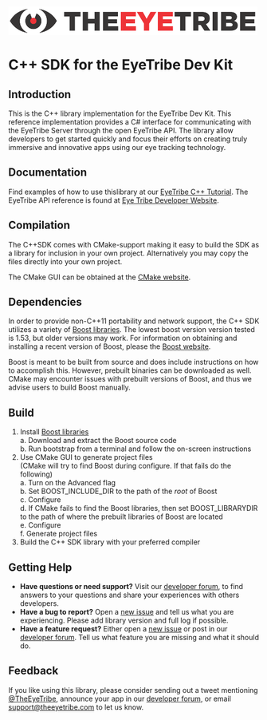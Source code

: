 ![The Eye Tribe](tet_logo.png)

C++ SDK for the EyeTribe Dev Kit
====

Introduction
----

This is the C++ library implementation for the EyeTribe Dev Kit. This reference implementation provides a C# interface for communicating with the EyeTribe Server through the open EyeTribe API. The library allow developers to get started quickly and focus their efforts on creating truly immersive and innovative apps using our eye tracking technology.

Documentation
----
Find examples of how to use thislibrary at our [EyeTribe C++ Tutorial](http://dev.theeyetribe.com/cpp/). The EyeTribe API reference is found at [Eye Tribe Developer Website](http://dev.theeyetribe.com/api/).

Compilation
----

The C++SDK comes with CMake-support making it easy to build the SDK as a library for inclusion in your own project. Alternatively you may copy the files directly into your own project. 

The CMake GUI can be obtained at the [CMake website](http://www.cmake.org).


Dependencies
----

In order to provide non-C++11 portability and network support, the C++ SDK utilizes a variety of [Boost libraries](http://www.boost.org). The lowest boost version version tested is 1.53, but older versions may work. For information on obtaining and installing a recent version of Boost, please the [Boost website](http://www.boost.org).

Boost is meant to be built from source and does include instructions on how to accomplish this. However, prebuilt binaries can be downloaded as well. CMake may encounter issues with prebuilt versions of Boost, and thus we advise users to build Boost manually.


Build
----

1. Install [Boost libraries](http://www.boost.org)  
  a. Download and extract the Boost source code  
  b. Run bootstrap from a terminal and follow the on-screen instructions
2. Use CMake GUI to generate project files  
  (CMake will try to find Boost during configure. If that fails do the following)  
  a. Turn on the Advanced flag  
  b. Set BOOST_INCLUDE_DIR to the path of the _root_ of Boost  
  c. Configure  
  d. If CMake fails to find the Boost libraries, then set BOOST_LIBRARYDIR to the path of where the prebuilt libraries  of Boost are located  
  e. Configure  
  f. Generate project files
3. Build the C++ SDK library with your preferred compiler


Getting Help
----

- **Have questions or need support?** Visit our [developer forum](http://theeyetribe.com/forum/), to find answers to your questions and share your experiences with others developers.
- **Have a bug to report?** Open a [new issue](https://github.com/EyeTribe/tet-charp-client/issues) and tell us what you are experiencing. Please add library version and full log if possible.
- **Have a feature request?** Either open a [new issue](https://github.com/EyeTribe/tet-csharp-client/issues) or post in our [developer forum](http://theeyetribe.com/forum/). Tell us what feature you are missing and what it should do. 

Feedback
----

If you like using this library, please consider sending out a tweet mentioning [@TheEyeTribe](twitter.com/theeyetribe), announce your app in our [developer forum](http://theeyetribe.com/forum/), or email [support@theeyetribe.com](mailto:support@theeyetribe.com) to let us know.